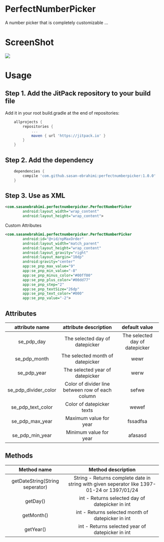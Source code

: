 # PerfectNumberPicker

A number picker that is completely customizable ...

# ScreenShot

![](http://s8.picofile.com/file/8312829276/PerfectNumberPicker2.png)

# Usage

## Step 1. Add the JitPack repository to your build file
Add it in your root build.gradle at the end of repositories:

```gradle
	allprojects {
		repositories {
			...
			maven { url 'https://jitpack.io' }
		}
	}
```
## Step 2. Add the dependency

```gradle
	dependencies {
		compile 'com.github.sasan-ebrahimi:perfectnumberpicker:1.0.0'
	}
```

## Step 3. Use as XML

```xml
<com.sasanebrahimi.perfectnumberpicker.PerfectNumberPicker
        android:layout_width="wrap_content"
        android:layout_height="wrap_content">
```

Custom Attributes

```xml
<com.sasanebrahimi.perfectnumberpicker.PerfectNumberPicker
        android:id="@+id/npMaxOrder"
        android:layout_width="match_parent"
        android:layout_height="wrap_content"
        android:layout_gravity="right"
        android:layout_margin="10dp"
        android:gravity="center"
        app:se_pnp_max_value="9"
        app:se_pnp_min_value="-8"
        app:se_pnp_minus_color="#00ff00"
        app:se_pnp_plus_color="#00dd77"
        app:se_pnp_step="2"
        app:se_pnp_textSize="26dp"
        app:se_pnp_text_color="#000"
        app:se_pnp_value="-2">
```

## Attributes

|attribute name|attribute description|default value|
|:-:|:-:|:-:|
|se_pdp_day|The selected day of datepicker|The selected day of datepicker|
|se_pdp_month|The selected month of datepicker|wewr|
|se_pdp_year|The selected year of datepicker|werw|
|se_pdp_divider_color|Color of divider line between row of each column|sefwe|
|se_pdp_text_color|Color of datepicker texts|wewef|
|se_pdp_max_year|Maximum value for year|fssadfsa|
|se_pdp_min_year|Minimum value for year|afasasd|

## Methods

|Method name|Method description|
|:-:|:-:|
|getDateString(String seperator)|String - Returns complete date in string with given seperator like 1397-01-24 or 1397/01/24|
|getDay()|int - Returns selected day of datepicker in int|
|getMonth()|int - Returns selected month of datepicker in int|
|getYear()|int - Returns selected year of datepicker in int|
